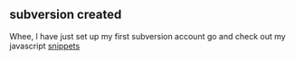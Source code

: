 <article><h2>subversion created</h2>Whee, I have just set up my first subversion account go and check out my javascript <a href="http://www.wilfrednas.com/snippets/js/" title="snippets">snippets</a></article>
